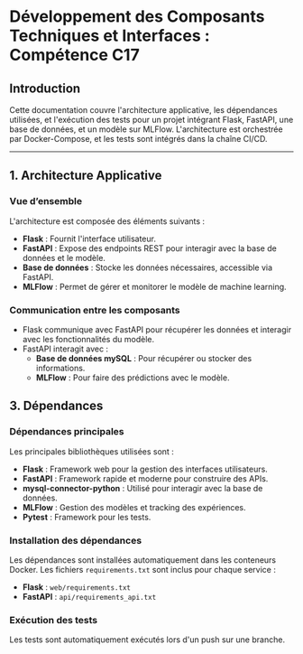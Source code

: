# Développement des Composants Techniques et Interfaces : Compétence C17
## Introduction
Cette documentation couvre l'architecture applicative, les dépendances utilisées, et l'exécution des tests pour un projet intégrant Flask, FastAPI, une base de données, et un modèle sur MLFlow. L'architecture est orchestrée par Docker-Compose, et les tests sont intégrés dans la chaîne CI/CD.

---

## 1. Architecture Applicative

### Vue d’ensemble
L'architecture est composée des éléments suivants :  
- **Flask** : Fournit l'interface utilisateur.  
- **FastAPI** : Expose des endpoints REST pour interagir avec la base de données et le modèle.  
- **Base de données** : Stocke les données nécessaires, accessible via FastAPI.  
- **MLFlow** : Permet de gérer et monitorer le modèle de machine learning.  

### Communication entre les composants  
- Flask communique avec FastAPI pour récupérer les données et interagir avec les fonctionnalités du modèle.  
- FastAPI interagit avec :  
    - **Base de données mySQL** : Pour récupérer ou stocker des informations.  
    - **MLFlow** : Pour faire des prédictions avec le modèle.  

## 3. Dépendances

### Dépendances principales
Les principales bibliothèques utilisées sont :

- **Flask** : Framework web pour la gestion des interfaces utilisateurs.
- **FastAPI** : Framework rapide et moderne pour construire des APIs.
- **mysql-connector-python** : Utilisé pour interagir avec la base de données.
- **MLFlow** : Gestion des modèles et tracking des expériences.
- **Pytest** : Framework pour les tests.

### Installation des dépendances
Les dépendances sont installées automatiquement dans les conteneurs Docker. Les fichiers `requirements.txt` sont inclus pour chaque service :

- **Flask** : `web/requirements.txt`
- **FastAPI** : `api/requirements_api.txt`

### Exécution des tests
Les tests sont automatiquement exécutés lors d'un push sur une branche.
